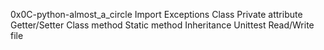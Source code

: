 0x0C-python-almost_a_circle
Import
Exceptions
Class
Private attribute
Getter/Setter
Class method
Static method
Inheritance
Unittest
Read/Write file
